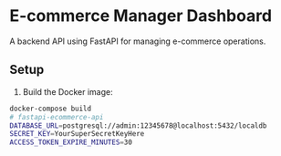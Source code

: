 # E-commerce Manager Dashboard

A backend API using FastAPI for managing e-commerce operations.

## Setup

1. Build the Docker image:
```bash
docker-compose build
# fastapi-ecommerce-api
DATABASE_URL=postgresql://admin:12345678@localhost:5432/localdb
SECRET_KEY=YourSuperSecretKeyHere
ACCESS_TOKEN_EXPIRE_MINUTES=30
